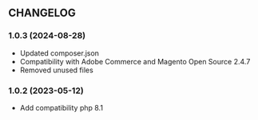 CHANGELOG
---------

### 1.0.3 (2024-08-28)

* Updated composer.json
* Compatibility with Adobe Commerce and Magento Open Source 2.4.7
* Removed unused files

### 1.0.2 (2023-05-12)

* Add compatibility php 8.1
